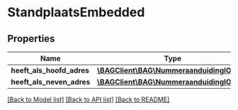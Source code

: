 # StandplaatsEmbedded

## Properties
Name | Type | Description | Notes
------------ | ------------- | ------------- | -------------
**heeft_als_hoofd_adres** | [**\BAGClient\BAG\NummeraanduidingIOHal**](NummeraanduidingIOHal.md) |  | [optional] 
**heeft_als_neven_adres** | [**\BAGClient\BAG\NummeraanduidingIOHal[]**](NummeraanduidingIOHal.md) |  | [optional] 

[[Back to Model list]](../../README.md#documentation-for-models) [[Back to API list]](../../README.md#documentation-for-api-endpoints) [[Back to README]](../../README.md)

